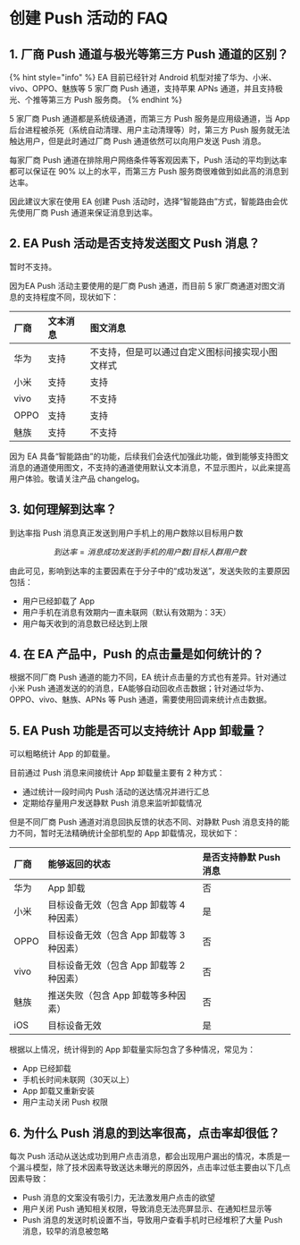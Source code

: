 # 创建 Push 活动的 FAQ

## 1. 厂商 Push 通道与极光等第三方 Push 通道的区别？

{% hint style="info" %}
EA 目前已经针对 Android 机型对接了华为、小米、vivo、OPPO、魅族等 5 家厂商 Push 通道，支持苹果 APNs 通道，并且支持极光、个推等第三方 Push 服务商。
{% endhint %}

5 家厂商 Push 通道都是系统级通道，而第三方 Push 服务是应用级通道，当 App 后台进程被杀死（系统自动清理、用户主动清理等）时，第三方 Push 服务就无法触达用户，但是此时通过厂商 Push 通道依然可以向用户发送 Push 消息。

每家厂商 Push 通道在排除用户网络条件等客观因素下，Push 活动的平均到达率都可以保证在 90% 以上的水平，而第三方 Push 服务商很难做到如此高的消息到达率。

因此建议大家在使用 EA 创建 Push 活动时，选择“智能路由”方式，智能路由会优先使用厂商 Push 通道来保证消息到达率。

## 2. EA Push 活动是否支持发送图文 Push 消息？

暂时不支持。

因为EA Push 活动主要使用的是厂商 Push 通道，而目前 5 家厂商通道对图文消息的支持程度不同，现状如下：

| 厂商 | 文本消息 | 图文消息 |
| :--- | :--- | :--- |
| 华为 | 支持 | 不支持，但是可以通过自定义图标间接实现小图文样式 |
| 小米 | 支持 | 支持 |
| vivo | 支持 | 不支持 |
| OPPO | 支持 | 支持 |
| 魅族 | 支持 | 不支持 |

因为 EA 具备“智能路由”的功能，后续我们会迭代加强此功能，做到能够支持图文消息的通道使用图文，不支持的通道使用默认文本消息，不显示图片，以此来提高用户体验。敬请关注产品 changelog。

## 3. 如何理解到达率？

到达率指 Push 消息真正发送到用户手机上的用户数除以目标用户数

$$
到达率=消息成功发送到手机的用户数/目标人群用户数
$$

由此可见，影响到达率的主要因素在于分子中的“成功发送”，发送失败的主要原因包括：

* 用户已经卸载了 App
* 用户手机在消息有效期内一直未联网（默认有效期为：3天）
* 用户每天收到的消息数已经达到上限

## 4. 在 EA 产品中，Push 的点击量是如何统计的？

根据不同厂商 Push 通道的能力不同，EA 统计点击量的方式也有差异。针对通过小米 Push 通道发送的的消息，EA能够自动回收点击数据；针对通过华为、OPPO、vivo、魅族、APNs 等 Push 通道，需要使用回调来统计点击数据。

## 5. EA Push 功能是否可以支持统计 App 卸载量？

可以粗略统计 App 的卸载量。

目前通过 Push 消息来间接统计 App 卸载量主要有 2 种方式：

* 通过统计一段时间内 Push 活动的送达情况并进行汇总
* 定期给存量用户发送静默 Push 消息来监听卸载情况

但是不同厂商 Push 通道对消息回执反馈的状态不同、对静默 Push 消息支持的能力不同，暂时无法精确统计全部机型的 App 卸载情况，现状如下：

| 厂商 | 能够返回的状态 | 是否支持静默 Push 消息 |
| :--- | :--- | :--- |
| 华为 | App 卸载 | 否 |
| 小米 | 目标设备无效（包含 App 卸载等 4 种因素） | 是 |
| OPPO | 目标设备无效（包含 App 卸载等 3 种因素） | 否 |
| vivo | 目标设备无效（包含 App 卸载等 2 种因素） | 否 |
| 魅族 | 推送失败（包含 App 卸载等多种因素） | 否 |
| iOS | 目标设备无效 | 是 |

根据以上情况，统计得到的 App 卸载量实际包含了多种情况，常见为：

* App 已经卸载
* 手机长时间未联网（30天以上）
* App 卸载又重新安装
* 用户主动关闭 Push 权限

## 6. 为什么 Push 消息的到达率很高，点击率却很低？

每次 Push 活动从送达成功到用户点击消息，都会出现用户漏出的情况，本质是一个漏斗模型，除了技术因素导致送达未曝光的原因外，点击率过低主要由以下几点因素导致：

* Push 消息的文案没有吸引力，无法激发用户点击的欲望
* 用户关闭 Push 通知相关权限，导致消息无法亮屏显示、在通知栏显示等
* Push 消息的发送时机设置不当，导致用户查看手机时已经堆积了大量 Push 消息，较早的消息被忽略













